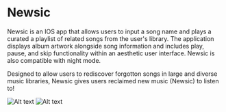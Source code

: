 # Newsic
Newsic is an IOS app that allows users to input a song name and plays a curated a playlist of related songs from the user's library. The application displays album artwork alongside song information and includes play, pause, and skip functionality within an aesthetic user interface. Newsic is also compatible with night mode.


Designed to allow users to rediscover forgotton songs in large and diverse music libraries, Newsic gives users reclaimed new music (Newsic) to listen to!

![Alt text](https://github.com/AshnaJagadisan/Newsic/tree/main/Screenshots/lightMode2.png?raw=true "Light Mode")
![Alt text](Screenshots/darkMode1.png?raw=true "Dark Mode")
